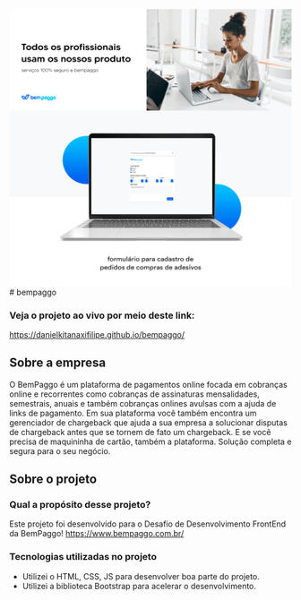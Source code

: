 <img src="img/bempaggo.png">
# bempaggo

### Veja o projeto ao vivo por meio deste link:
https://danielkitanaxifilipe.github.io/bempaggo/

## Sobre a empresa
O BemPaggo é um plataforma de pagamentos online focada em cobranças online e recorrentes como cobranças 
de assinaturas mensalidades, semestrais, anuais e também cobranças onlines avulsas com a ajuda de links 
de pagamento. Em sua plataforma você também encontra um gerenciador de chargeback que ajuda a sua empresa a 
solucionar disputas de chargeback antes que se tornem de fato um chargeback. E se você precisa de maquininha de 
cartão, também a plataforma. Solução completa e segura para o seu negócio.

## Sobre o projeto

### Qual a propósito desse projeto?

Este projeto foi desenvolvido para o Desafio de Desenvolvimento FrontEnd da BemPaggo! https://www.bempaggo.com.br/

### Tecnologias utilizadas no projeto

* Utilizei o HTML, CSS, JS para desenvolver boa parte do projeto.
* Utilizei a biblioteca Bootstrap para acelerar o desenvolvimento.